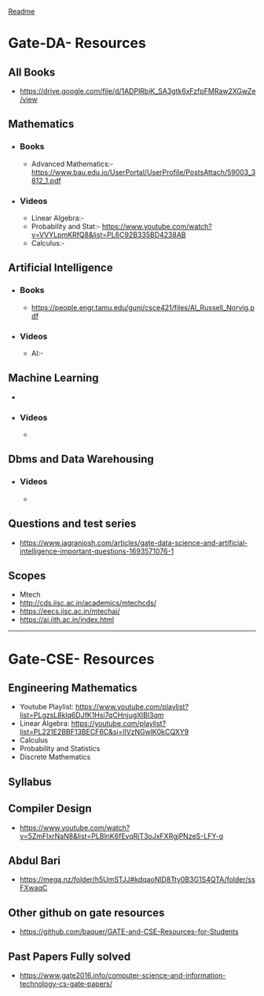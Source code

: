 [Readme](https://github.com/adam-p/markdown-here/wiki/Markdown-Cheatsheet)
# Gate-DA- Resources
 ## All Books 
  - https://drive.google.com/file/d/1ADPlRbiK_SA3gtk6xFzfpFMRaw2XGwZe/view  
 ## Mathematics
 * ### Books
   - Advanced Mathematics:- https://www.bau.edu.jo/UserPortal/UserProfile/PostsAttach/59003_3812_1.pdf
 * ### Videos
   - Linear Algebra:-
   - Probability and Stat:- https://www.youtube.com/watch?v=VVYLpmKRfQ8&list=PL6C92B335BD4238AB
   - Calculus:- 
     
 ## Artificial Intelligence
 * ### Books
   - https://people.engr.tamu.edu/guni/csce421/files/AI_Russell_Norvig.pdf
 * ### Videos
   - AI:- 
 ## Machine Learning
  - 
 * ### Videos
   - 
 ## Dbms and Data Warehousing 
 * ### Videos
   -  
## Questions and test series
* https://www.jagranjosh.com/articles/gate-data-science-and-artificial-intelligence-important-questions-1693571076-1
  
## Scopes 
* Mtech
 * http://cds.iisc.ac.in/academics/mtechcds/
 * https://eecs.iisc.ac.in/mtechai/
 * https://ai.iith.ac.in/index.html
  

----------------------------------------------------------------------------------------------------
 # Gate-CSE- Resources 
 ## Engineering Mathematics
 
  - Youtube Playlist: https://www.youtube.com/playlist?list=PLgzsL8klq6DJfK1Hsi7qCHnjugXlBl3qm
  - Linear Algebra: https://youtube.com/playlist?list=PL221E2BBF13BECF6C&si=llVzNGwlK0kCQXY9
  - Calculus
  - Probability and Statistics
  - Discrete Mathematics

## Syllabus 

## Compiler Design 
  - https://www.youtube.com/watch?v=5ZmFlxrNaN8&list=PLBlnK6fEyqRjT3oJxFXRgjPNzeS-LFY-q

## Abdul Bari 
  - https://mega.nz/folder/h5UmSTJJ#kdqaoNlD8Tty0B3G1S4QTA/folder/ssFXwaqC
## Other github on gate resources
  - https://github.com/baquer/GATE-and-CSE-Resources-for-Students

 ## Past Papers Fully solved
  - https://www.gate2016.info/computer-science-and-information-technology-cs-gate-papers/    
